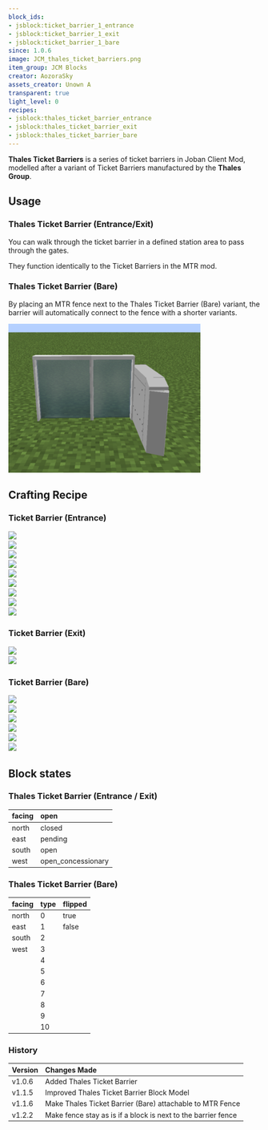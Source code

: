 ```yaml
---
block_ids:
- jsblock:ticket_barrier_1_entrance
- jsblock:ticket_barrier_1_exit
- jsblock:ticket_barrier_1_bare
since: 1.0.6
image: JCM_thales_ticket_barriers.png
item_group: JCM Blocks
creator: AozoraSky
assets_creator: Unown A
transparent: true
light_level: 0
recipes:
- jsblock:thales_ticket_barrier_entrance
- jsblock:thales_ticket_barrier_exit
- jsblock:thales_ticket_barrier_bare
---
```


**Thales Ticket Barriers** is a series of ticket barriers in Joban Client Mod, modelled after a variant of Ticket Barriers manufactured by the **Thales Group**.

## Usage
### Thales Ticket Barrier (Entrance/Exit)
You can walk through the ticket barrier in a defined station area to pass through the gates.

They function identically to the Ticket Barriers in the MTR mod.

### Thales Ticket Barrier (Bare)
By placing an MTR fence next to the Thales Ticket Barrier (Bare) variant, the barrier will automatically connect to the fence with a shorter variants.

![An example of an MTR fence attaching to a Thales Ticket Barrier (Bare variant)](./img/JCM_Thales_Ticket_Barrier_with_MTR_Fence.png)

## Crafting Recipe
### Ticket Barrier (Entrance)
<div class="crafting">
    <div class="crafting-table">
        <!-- row 1 -->
        <div><img src="../crafting/Minecraft_Iron_ingot.png"></div>
        <div><img src="../crafting/Minecraft_Iron_ingot.png"></div>
        <div></div>
        <!-- row 2 -->
        <div><img src="../crafting/Minecraft_Iron_ingot.png"></div>
        <div><img src="../crafting/Minecraft_Redstone.png"></div>
        <div><img src="../crafting/Minecraft_Iron_ingot.png"></div>
        <!-- row 3 -->
        <div><img src="../crafting/Minecraft_Iron_ingot.png"></div>
        <div><img src="../crafting/Minecraft_Redstone.png"></div>
        <div><img src="../crafting/Minecraft_Iron_ingot.png"></div>
    </div>
    <div class="crafting-arrow"></div>
    <div class="crafting-result" data-count="2">
        <img src="../crafting/JCM_Item_Thales_ticket_barrier_entrance.png">
    </div>
</div>

### Ticket Barrier (Exit)
<div class="crafting">
    <div class="crafting-table">
        <!-- row 1 -->
        <div><img src="../crafting/JCM_Item_Thales_ticket_barrier_entrance.png"></div>
        <div></div>
        <div></div>
        <!-- row 2 -->
        <div></div>
        <div></div>
        <div></div>
        <!-- row 3 -->
        <div></div>
        <div></div>
        <div></div>
    </div>
    <div class="crafting-arrow"></div>
    <div class="crafting-result">
        <img src="../crafting/JCM_Item_Thales_ticket_barrier_exit.png">
    </div>
</div>

### Ticket Barrier (Bare)
<div class="crafting">
    <div class="crafting-table">
        <!-- row 1 -->
        <div></div>
        <div><img src="../crafting/Minecraft_Iron_ingot.png"></div>
        <div></div>
        <!-- row 2 -->
        <div></div>
        <div><img src="../crafting/Minecraft_Iron_ingot.png"></div>
        <div><img src="../crafting/Minecraft_Iron_ingot.png"></div>
        <!-- row 3 -->
        <div></div>
        <div><img src="../crafting/Minecraft_Iron_ingot.png"></div>
        <div><img src="../crafting/Minecraft_Iron_ingot.png"></div>
    </div>
    <div class="crafting-arrow"></div>
    <div class="crafting-result" data-count="2">
        <img src="../crafting/JCM_Item_Thales_ticket_barrier_bare.png">
    </div>
</div>

## Block states
### Thales Ticket Barrier (Entrance / Exit)
| facing | open               |
|:-------|:-------------------|
| north  | closed             |
| east   | pending            |
| south  | open               |
| west   | open_concessionary |

### Thales Ticket Barrier (Bare)
| facing | type | flipped |
|:-------|:-----|:--------|
| north  | 0    | true    |
| east   | 1    | false   |
| south  | 2    |         |
| west   | 3    |         |
|        | 4    |         |
|        | 5    |         |
|        | 6    |         |
|        | 7    |         |
|        | 8    |         |
|        | 9    |         |
|        | 10   |         |

### History
| Version | Changes Made                                                  |
|:--------|:--------------------------------------------------------------|
| v1.0.6  | Added Thales Ticket Barrier                                   |
| v1.1.5  | Improved Thales Ticket Barrier Block Model                    |
| v1.1.6  | Make Thales Ticket Barrier (Bare) attachable to MTR Fence     |
| v1.2.2  | Make fence stay as is if a block is next to the barrier fence |